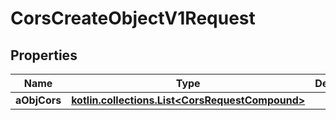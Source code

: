 
# CorsCreateObjectV1Request

## Properties
Name | Type | Description | Notes
------------ | ------------- | ------------- | -------------
**aObjCors** | [**kotlin.collections.List&lt;CorsRequestCompound&gt;**](CorsRequestCompound.md) |  | 



